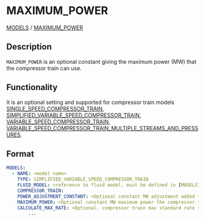 # MAXIMUM_POWER

[MODELS](/about/references/keywords/MODELS.md) / 
[MAXIMUM_POWER](/about/references/keywords/MAXIMUM_POWER.md)

## Description

`MAXIMUM_POWER` is an optional constant giving the maximum power (MW) that the compressor train can use.
## Functionality

 It is an optional setting and supported for compressor train models [SINGLE_SPEED_COMPRESSOR_TRAIN](/about/modelling/setup/models/compressor_modelling/compressor_models_types/single_speed_compressor_train_model.md), [SIMPLIFIED_VARIABLE_SPEED_COMPRESSOR_TRAIN](/about/modelling/setup/models/compressor_modelling/compressor_models_types/simplified_variable_speed_compressor_train_model.md), [VARIABLE_SPEED_COMPRESSOR_TRAIN](/about/modelling/setup/models/compressor_modelling/compressor_models_types/variable_speed_compressor_train_model.md), [VARIABLE_SPEED_COMPRESSOR_TRAIN_MULTIPLE_STREAMS_AND_PRESSURES](/about/modelling/setup/models/compressor_modelling/compressor_models_types/variable_speed_compressor_train_model_with_multiple_streams_and_pressures.md).

## Format

~~~~~~~~yaml
MODELS:
  - NAME: <model name>
    TYPE: SIMPLIFIED_VARIABLE_SPEED_COMPRESSOR_TRAIN
    FLUID_MODEL: <reference to fluid model, must be defined in [MODELS]>
    COMPRESSOR_TRAIN:
    POWER_ADJUSTMENT_CONSTANT: <Optional constant MW adjustment added to the model>
    MAXIMUM_POWER: <Optional constant MW maximum power the compressor train can require>
    CALCULATE_MAX_RATE: <Optional. compressor train max standard rate [Sm3/day] in result if set to true. Default false. Use with caution. This will increase runtime significantly. >
        ...
~~~~~~~~
